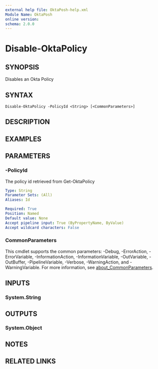 ```yaml
---
external help file: OktaPosh-help.xml
Module Name: OktaPosh
online version:
schema: 2.0.0
---
```


# Disable-OktaPolicy

## SYNOPSIS
Disables an Okta Policy

## SYNTAX

```
Disable-OktaPolicy -PolicyId <String> [<CommonParameters>]
```

## DESCRIPTION

## EXAMPLES

## PARAMETERS

### -PolicyId
The policy id retrieved from Get-OktaPolicy

```yaml
Type: String
Parameter Sets: (All)
Aliases: Id

Required: True
Position: Named
Default value: None
Accept pipeline input: True (ByPropertyName, ByValue)
Accept wildcard characters: False
```

### CommonParameters
This cmdlet supports the common parameters: -Debug, -ErrorAction, -ErrorVariable, -InformationAction, -InformationVariable, -OutVariable, -OutBuffer, -PipelineVariable, -Verbose, -WarningAction, and -WarningVariable. For more information, see [about_CommonParameters](http://go.microsoft.com/fwlink/?LinkID=113216).

## INPUTS

### System.String

## OUTPUTS

### System.Object
## NOTES

## RELATED LINKS
